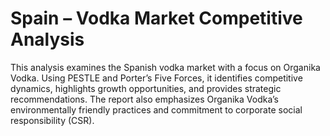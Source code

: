 # Spain – Vodka Market Competitive Analysis

This analysis examines the Spanish vodka market with a focus on Organika Vodka.
Using PESTLE and Porter’s Five Forces, it identifies competitive dynamics,
highlights growth opportunities, and provides strategic recommendations.
The report also emphasizes Organika Vodka’s environmentally friendly practices
and commitment to corporate social responsibility (CSR).
